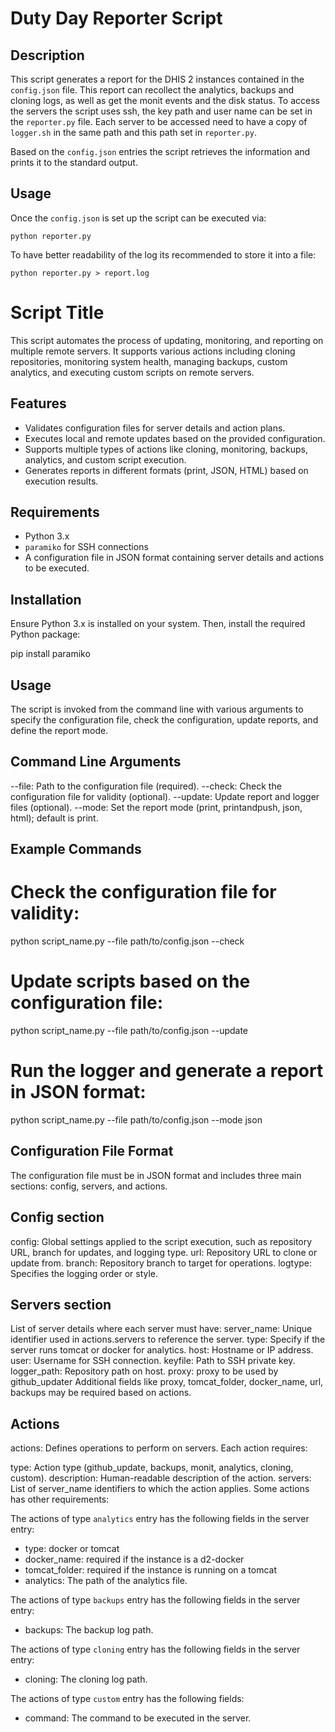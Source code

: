 # Duty Day Reporter Script
## Description
This script generates a report for the DHIS 2 instances contained in the `config.json` file.
This report can recollect the analytics, backups and cloning logs, as well as get the monit events and the disk status.
To access the servers the script uses ssh, the key path and user name can be set in the `reporter.py` file.
Each server to be accessed need to have a copy of `logger.sh` in the same path and this path set in `reporter.py`.

Based on the `config.json` entries the script retrieves the information and prints it to the standard output.

## Usage
Once the `config.json` is set up the script can be executed via:
```
python reporter.py
```

To have better readability of the log its recommended to store it into a file:
```
python reporter.py > report.log
```

# Script Title

This script automates the process of updating, monitoring, and reporting on multiple remote servers. It supports various actions including cloning repositories, monitoring system health, managing backups, custom analytics, and executing custom scripts on remote servers.

## Features

- Validates configuration files for server details and action plans.
- Executes local and remote updates based on the provided configuration.
- Supports multiple types of actions like cloning, monitoring, backups, analytics, and custom script execution.
- Generates reports in different formats (print, JSON, HTML) based on execution results.

## Requirements

- Python 3.x
- `paramiko` for SSH connections
- A configuration file in JSON format containing server details and actions to be executed.

## Installation

Ensure Python 3.x is installed on your system. Then, install the required Python package:

pip install paramiko

## Usage
The script is invoked from the command line with various arguments to specify the configuration file, check the configuration, update reports, and define the report mode.

## Command Line Arguments
--file: Path to the configuration file (required).
--check: Check the configuration file for validity (optional).
--update: Update report and logger files (optional).
--mode: Set the report mode (print, printandpush, json, html); default is print.

## Example Commands

# Check the configuration file for validity:
python script_name.py --file path/to/config.json --check

# Update scripts based on the configuration file:
python script_name.py --file path/to/config.json --update

# Run the logger and generate a report in JSON format:
python script_name.py --file path/to/config.json --mode json

## Configuration File Format
The configuration file must be in JSON format and includes three main sections: config, servers, and actions.

## Config section
config: Global settings applied to the script execution, such as repository URL, branch for updates, and logging type.
url: Repository URL to clone or update from.
branch: Repository branch to target for operations.
logtype: Specifies the logging order or style.

## Servers section
List of server details where each server must have:
server_name: Unique identifier used in actions.servers to reference the server.
type: Specify if the server runs tomcat or docker for analytics.
host: Hostname or IP address.
user: Username for SSH connection.
keyfile: Path to SSH private key.
logger_path: Repository path on host.
proxy: proxy to be used by github_updater
Additional fields like proxy, tomcat_folder, docker_name, url, backups may be required based on actions.

## Actions
actions: Defines operations to perform on servers. 
Each action requires:

type: Action type (github_update, backups, monit, analytics, cloning, custom).
description: Human-readable description of the action.
servers: List of server_name identifiers to which the action applies.
Some actions has other requirements:

The actions of type `analytics` entry has the following fields in the server entry:
- type: docker or tomcat
- docker_name: required if the instance is a d2-docker
- tomcat_folder: required if the instance is running on a tomcat
- analytics: The path of the analytics file.

The actions of type `backups` entry has the following fields in the server entry:
- backups: The backup log path.

The actions of type `cloning` entry has the following fields in the server entry:
- cloning: The cloning log path.

The actions of type `custom` entry has the following fields:
- command: The command to be executed in the server.